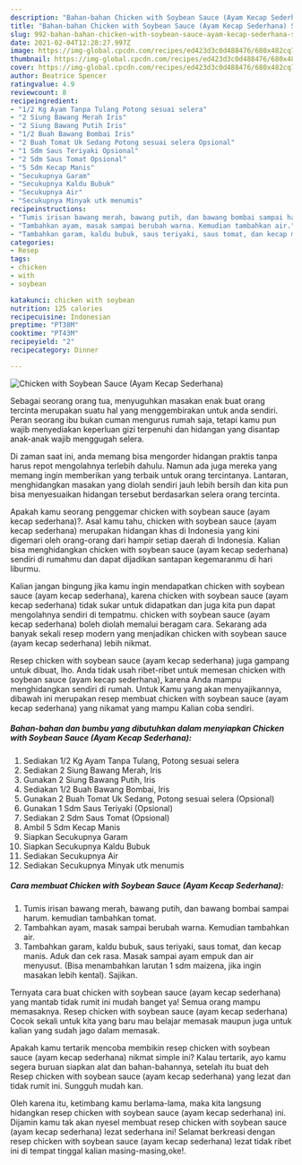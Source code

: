 ```yaml
---
description: "Bahan-bahan Chicken with Soybean Sauce (Ayam Kecap Sederhana) Sederhana Untuk Jualan"
title: "Bahan-bahan Chicken with Soybean Sauce (Ayam Kecap Sederhana) Sederhana Untuk Jualan"
slug: 992-bahan-bahan-chicken-with-soybean-sauce-ayam-kecap-sederhana-sederhana-untuk-jualan
date: 2021-02-04T12:28:27.997Z
image: https://img-global.cpcdn.com/recipes/ed423d3c0d488476/680x482cq70/chicken-with-soybean-sauce-ayam-kecap-sederhana-foto-resep-utama.jpg
thumbnail: https://img-global.cpcdn.com/recipes/ed423d3c0d488476/680x482cq70/chicken-with-soybean-sauce-ayam-kecap-sederhana-foto-resep-utama.jpg
cover: https://img-global.cpcdn.com/recipes/ed423d3c0d488476/680x482cq70/chicken-with-soybean-sauce-ayam-kecap-sederhana-foto-resep-utama.jpg
author: Beatrice Spencer
ratingvalue: 4.9
reviewcount: 8
recipeingredient:
- "1/2 Kg Ayam Tanpa Tulang Potong sesuai selera"
- "2 Siung Bawang Merah Iris"
- "2 Siung Bawang Putih Iris"
- "1/2 Buah Bawang Bombai Iris"
- "2 Buah Tomat Uk Sedang Potong sesuai selera Opsional"
- "1 Sdm Saus Teriyaki Opsional"
- "2 Sdm Saus Tomat Opsional"
- "5 Sdm Kecap Manis"
- "Secukupnya Garam"
- "Secukupnya Kaldu Bubuk"
- "Secukupnya Air"
- "Secukupnya Minyak utk menumis"
recipeinstructions:
- "Tumis irisan bawang merah, bawang putih, dan bawang bombai sampai harum. kemudian tambahkan tomat."
- "Tambahkan ayam, masak sampai berubah warna. Kemudian tambahkan air."
- "Tambahkan garam, kaldu bubuk, saus teriyaki, saus tomat, dan kecap manis. Aduk dan cek rasa. Masak sampai ayam empuk dan air menyusut. (Bisa menambahkan larutan 1 sdm maizena, jika ingin masakan lebih kental). Sajikan."
categories:
- Resep
tags:
- chicken
- with
- soybean

katakunci: chicken with soybean 
nutrition: 125 calories
recipecuisine: Indonesian
preptime: "PT38M"
cooktime: "PT43M"
recipeyield: "2"
recipecategory: Dinner

---
```



![Chicken with Soybean Sauce (Ayam Kecap Sederhana)](https://img-global.cpcdn.com/recipes/ed423d3c0d488476/680x482cq70/chicken-with-soybean-sauce-ayam-kecap-sederhana-foto-resep-utama.jpg)

Sebagai seorang orang tua, menyuguhkan masakan enak buat orang tercinta merupakan suatu hal yang menggembirakan untuk anda sendiri. Peran seorang ibu bukan cuman mengurus rumah saja, tetapi kamu pun wajib menyediakan keperluan gizi terpenuhi dan hidangan yang disantap anak-anak wajib menggugah selera.

Di zaman  saat ini, anda memang bisa mengorder hidangan praktis tanpa harus repot mengolahnya terlebih dahulu. Namun ada juga mereka yang memang ingin memberikan yang terbaik untuk orang tercintanya. Lantaran, menghidangkan masakan yang diolah sendiri jauh lebih bersih dan kita pun bisa menyesuaikan hidangan tersebut berdasarkan selera orang tercinta. 



Apakah kamu seorang penggemar chicken with soybean sauce (ayam kecap sederhana)?. Asal kamu tahu, chicken with soybean sauce (ayam kecap sederhana) merupakan hidangan khas di Indonesia yang kini digemari oleh orang-orang dari hampir setiap daerah di Indonesia. Kalian bisa menghidangkan chicken with soybean sauce (ayam kecap sederhana) sendiri di rumahmu dan dapat dijadikan santapan kegemaranmu di hari liburmu.

Kalian jangan bingung jika kamu ingin mendapatkan chicken with soybean sauce (ayam kecap sederhana), karena chicken with soybean sauce (ayam kecap sederhana) tidak sukar untuk didapatkan dan juga kita pun dapat mengolahnya sendiri di tempatmu. chicken with soybean sauce (ayam kecap sederhana) boleh diolah memalui beragam cara. Sekarang ada banyak sekali resep modern yang menjadikan chicken with soybean sauce (ayam kecap sederhana) lebih nikmat.

Resep chicken with soybean sauce (ayam kecap sederhana) juga gampang untuk dibuat, lho. Anda tidak usah ribet-ribet untuk memesan chicken with soybean sauce (ayam kecap sederhana), karena Anda mampu menghidangkan sendiri di rumah. Untuk Kamu yang akan menyajikannya, dibawah ini merupakan resep membuat chicken with soybean sauce (ayam kecap sederhana) yang nikamat yang mampu Kalian coba sendiri.

<!--inarticleads1-->

##### Bahan-bahan dan bumbu yang dibutuhkan dalam menyiapkan Chicken with Soybean Sauce (Ayam Kecap Sederhana):

1. Sediakan 1/2 Kg Ayam Tanpa Tulang, Potong sesuai selera
1. Sediakan 2 Siung Bawang Merah, Iris
1. Gunakan 2 Siung Bawang Putih, Iris
1. Sediakan 1/2 Buah Bawang Bombai, Iris
1. Gunakan 2 Buah Tomat Uk Sedang, Potong sesuai selera (Opsional)
1. Gunakan 1 Sdm Saus Teriyaki (Opsional)
1. Sediakan 2 Sdm Saus Tomat (Opsional)
1. Ambil 5 Sdm Kecap Manis
1. Siapkan Secukupnya Garam
1. Siapkan Secukupnya Kaldu Bubuk
1. Sediakan Secukupnya Air
1. Sediakan Secukupnya Minyak utk menumis




<!--inarticleads2-->

##### Cara membuat Chicken with Soybean Sauce (Ayam Kecap Sederhana):

1. Tumis irisan bawang merah, bawang putih, dan bawang bombai sampai harum. kemudian tambahkan tomat.
1. Tambahkan ayam, masak sampai berubah warna. Kemudian tambahkan air.
1. Tambahkan garam, kaldu bubuk, saus teriyaki, saus tomat, dan kecap manis. Aduk dan cek rasa. Masak sampai ayam empuk dan air menyusut. (Bisa menambahkan larutan 1 sdm maizena, jika ingin masakan lebih kental). Sajikan.




Ternyata cara buat chicken with soybean sauce (ayam kecap sederhana) yang mantab tidak rumit ini mudah banget ya! Semua orang mampu memasaknya. Resep chicken with soybean sauce (ayam kecap sederhana) Cocok sekali untuk kita yang baru mau belajar memasak maupun juga untuk kalian yang sudah jago dalam memasak.

Apakah kamu tertarik mencoba membikin resep chicken with soybean sauce (ayam kecap sederhana) nikmat simple ini? Kalau tertarik, ayo kamu segera buruan siapkan alat dan bahan-bahannya, setelah itu buat deh Resep chicken with soybean sauce (ayam kecap sederhana) yang lezat dan tidak rumit ini. Sungguh mudah kan. 

Oleh karena itu, ketimbang kamu berlama-lama, maka kita langsung hidangkan resep chicken with soybean sauce (ayam kecap sederhana) ini. Dijamin kamu tak akan nyesel membuat resep chicken with soybean sauce (ayam kecap sederhana) lezat sederhana ini! Selamat berkreasi dengan resep chicken with soybean sauce (ayam kecap sederhana) lezat tidak ribet ini di tempat tinggal kalian masing-masing,oke!.

